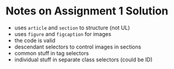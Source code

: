 # Notes on Assignment 1 Solution

* uses `article` and `section` to structure (not UL)
* uses `figure` and `figcaption` for images
* the code is valid
* descendant selectors to control images in sections
* common stuff in tag selectors
* individual stuff in separate class selectors (could be ID)

